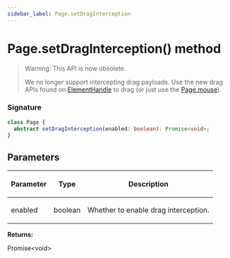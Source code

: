 ```yaml
---
sidebar_label: Page.setDragInterception
---
```


# Page.setDragInterception() method

> Warning: This API is now obsolete.
>
> We no longer support intercepting drag payloads. Use the new drag APIs found on [ElementHandle](./puppeteer.elementhandle.md) to drag (or just use the [Page.mouse](./puppeteer.page.md#mouse)).

### Signature

```typescript
class Page {
  abstract setDragInterception(enabled: boolean): Promise<void>;
}
```

## Parameters

<table><thead><tr><th>

Parameter

</th><th>

Type

</th><th>

Description

</th></tr></thead>
<tbody><tr><td>

enabled

</td><td>

boolean

</td><td>

Whether to enable drag interception.

</td></tr>
</tbody></table>

**Returns:**

Promise&lt;void&gt;
